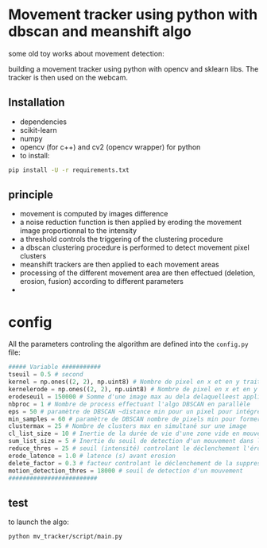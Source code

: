 # Movement tracker using python with dbscan and meanshift algo

some old toy works about movement detection:

building a movement tracker using python with opencv and sklearn libs.
The tracker is then used on the webcam.

## Installation

* dependencies
 * scikit-learn
 * numpy
 * opencv (for c++) and cv2 (opencv wrapper) for python
* to install:
```bash
pip install -U -r requirements.txt
```

## principle
* movement is computed by images difference
* a noise reduction function is then applied by eroding the movement image proportionnal to the intensity
* a threshold controls the triggering of the clustering procedure
* a dbscan clustering procedure is performed to detect movement pixel clusters
* meanshift trackers are then applied to each movement areas
* processing of the different movement area are then effectued (deletion, erosion, fusion) according to different parameters
* 
# config
All the parameters controling the algorithm are defined into the `config.py` file:


```python
##### Variable ###########
tseuil = 0.5 # second
kernel = np.ones((2, 2), np.uint8) # Nombre de pixel en x et en y traités par les fonctions filtre: enlève le bruit
kernelerode = np.ones((2, 2), np.uint8) # Nombre de pixel en x et en y traités par les fonctions filtre: enlève le bruit
erodeseuil = 150000 # Somme d'une image max au dela delaquelleest appliqué un filtre d'érosion
nbproc = 1 # Nombre de process effectuant l'algo DBSCAN en parallèle
eps = 50 # paramètre de DBSCAN ~distance min pour un pixel pour intégrer un cluster
min_samples = 60 # paramètre de DBSCAN nombre de pixels min pour former un cluster
clustermax = 25 # Nombre de clusters max en simultané sur une image
cl_list_size = 10 # Inertie de la durée de vie d'une zone vide en mouvement
sum_list_size = 5 # Inertie du seuil de detection d'un mouvement dans l'image
reduce_thres = 25 # seuil (intensité) controlant le déclenchement l'érosion d'une zone de mouvement
erode_latence = 1.0 # latence (s) avant erosion
delete_factor = 0.3 # facteur controlant le déclenchement de la suppression d'une zone de moument
motion_detection_thres = 18000 # seuil de detection d'un mouvement
#########################
```

## test

to launch the algo:
```bash
python mv_tracker/script/main.py
```
